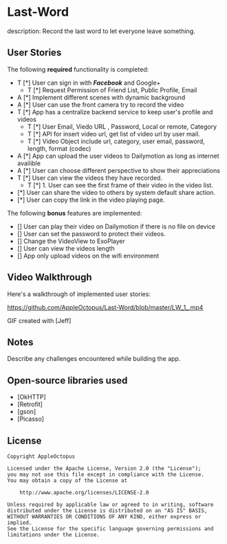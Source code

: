# Last-Word

description: Record the last word to let everyone leave something.

## User Stories

The following **required** functionality is completed:

* T [*] User can sign in with ***Facebook*** and Google+ 
   * T [*] Request Permission of Friend List, Public Profile, Email
* A [*] Implement different scenes with dynamic background
* A [*] User can use the front camera try to record the video
* T [*] App has a centralize backend service to keep user's profile and videos
   * T [*] User Email, Viedo URL , Password, Local or remote, Category
   * T [*] API for insert video url, get list of video url by user mail.
   * T [*] Video Object include url, category, user email, password, length, format (codec)
* A [*] App can upload the user videos to Dailymotion as long as internet availible 
* A [*] User can choose different perspective to show their appreciations 
* T [*] User can view the videos they have recorded.
   * T [*] 1. User can see the first frame of their video in the video list.
* [*] User can share the video to others by system default share action.
* [*] User can copy the link in the video playing page.

The following **bonus** features are implemented:
* [] User can play their video on Dailymotion if there is no file on device
* [] User can set the password to protect their videos.
* [] Change the VideoView to ExoPlayer 
* [] User can view the videos length
* [] App only upload videos on the wifi environment

## Video Walkthrough

Here's a walkthrough of implemented user stories:

https://github.com/AppleOctopus/Last-Word/blob/master/LW_1_.mp4

GIF created with [Jeff]

## Notes

Describe any challenges encountered while building the app.

## Open-source libraries used

- [OkHTTP]
- [Retrofit]
- [gson]
- [Picasso]

## License

    Copyright AppleOctopus

    Licensed under the Apache License, Version 2.0 (the "License");
    you may not use this file except in compliance with the License.
    You may obtain a copy of the License at

        http://www.apache.org/licenses/LICENSE-2.0

    Unless required by applicable law or agreed to in writing, software
    distributed under the License is distributed on an "AS IS" BASIS,
    WITHOUT WARRANTIES OR CONDITIONS OF ANY KIND, either express or implied.
    See the License for the specific language governing permissions and
    limitations under the License.
